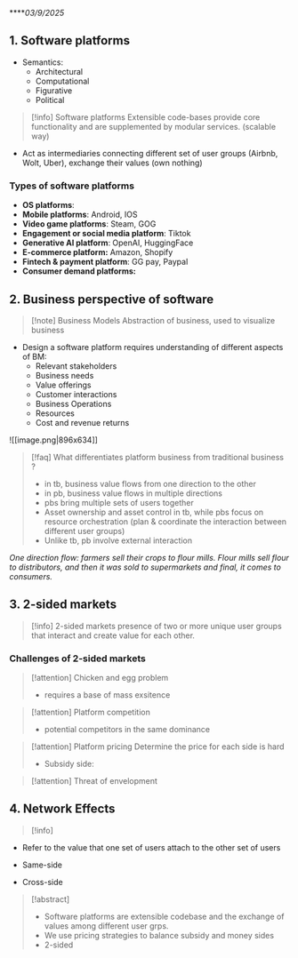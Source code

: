 *****03/9/2025*
## 1. Software platforms
* Semantics:
	* Architectural
	* Computational
	* Figurative
	* Political

> [!info] Software platforms
> Extensible code-bases provide core functionality and are supplemented by modular services. (scalable way)

* Act as intermediaries connecting different set of user groups (Airbnb, Wolt, Uber), exchange their values (own nothing)

### Types of software platforms
* **OS platforms**:
* **Mobile platforms**: Android, IOS
* **Video game platforms**: Steam, GOG
* **Engagement or social media platform**: Tiktok
* **Generative AI platform**: OpenAI, HuggingFace
* **E-commerce platform:** Amazon, Shopify
* **Fintech & payment platform**: GG pay, Paypal
* **Consumer demand platforms:**
## 2. Business perspective of software

> [!note] Business Models
> Abstraction of business, used to visualize business
> 

* Design a software platform requires understanding of different aspects of BM:
	* Relevant stakeholders
	* Business needs
	* Value offerings
	* Customer interactions
	* Business Operations
	* Resources
	* Cost and revenue returns

![[image.png|896x634]]

> [!faq] What differentiates platform business from traditional business ?
> * in tb, business value flows from one direction to the other
> * in pb, business value flows in multiple directions
> * pbs bring multiple sets of users together
> * Asset ownership and asset control in tb, while pbs focus on resource orchestration (plan & coordinate the interaction between different user groups)
> * Unlike tb, pb involve external interaction

*One direction flow: farmers sell their crops to flour mills. Flour mills sell flour to distributors, and then it was sold to supermarkets and final, it comes to consumers.*
## 3. 2-sided markets

> [!info] 2-sided markets
> presence of two or more unique user groups that interact and create value for each other.

### Challenges of 2-sided markets

> [!attention] Chicken and egg problem
> * requires a base of mass exsitence

> [!attention] Platform competition
> * potential competitors in the same dominance

> [!attention] Platform pricing
> Determine the price for each side is hard
> * Subsidy side:

> [!attention] Threat of envelopment


## 4. Network Effects
> [!info] 

* Refer to the value that one set of users attach to the other set of users

* Same-side
* Cross-side


> [!abstract] 
> * Software platforms are extensible codebase and the exchange of values among different user grps.
> * We use pricing strategies to balance subsidy and money sides
> * 2-sided

